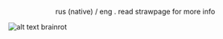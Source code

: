 <p align="center"> rus (native) / eng . read strawpage for more info
  
![alt text](https://sun9-33.userapi.com/impg/WE4pObCPnfPcoetT4UdWMY2-FJ9wM8ievlYvyA/O6nsboghFRU.jpg?size=494x128&quality=95&sign=ddf44b109db554048c97763f19e1de99&type=album) brainrot


